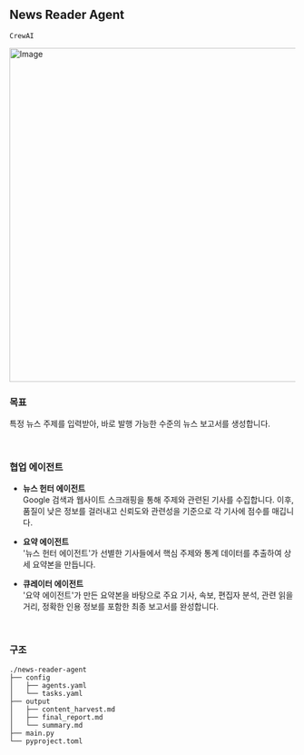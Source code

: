 ## News Reader Agent

`CrewAI`

<img width="630" height="588" alt="Image" src="https://github.com/user-attachments/assets/0285d855-1ac0-448f-897a-c12e98e74601" />

<br>

### 목표

특정 뉴스 주제를 입력받아, 바로 발행 가능한 수준의 뉴스 보고서를 생성합니다.

<br>

### 협업 에이전트

- **뉴스 헌터 에이전트**  
  Google 검색과 웹사이트 스크래핑을 통해 주제와 관련된 기사를 수집합니다. 이후, 품질이 낮은 정보를 걸러내고 신뢰도와 관련성을 기준으로 각 기사에 점수를 매깁니다.

- **요약 에이전트**  
  '뉴스 헌터 에이전트'가 선별한 기사들에서 핵심 주제와 통계 데이터를 추출하여 상세 요약본을 만듭니다.

- **큐레이터 에이전트**  
  '요약 에이전트'가 만든 요약본을 바탕으로 주요 기사, 속보, 편집자 분석, 관련 읽을거리, 정확한 인용 정보를 포함한 최종 보고서를 완성합니다.

<br>

### 구조

```
./news-reader-agent
├── config
│   ├── agents.yaml
│   └── tasks.yaml
├── output
│   ├── content_harvest.md
│   ├── final_report.md
│   └── summary.md
├── main.py
└── pyproject.toml
```
